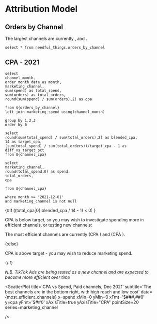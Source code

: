 # Attribution Model

## Orders by Channel

The largest channels are currently <Value data={orders_by_channel} row=0/>, <Value data={orders_by_channel} row=1/> and <Value data={orders_by_channel} row=2/>.

```orders_by_channel
select * from needful_things.orders_by_channel
```

<AreaChart
    title='Orders attributed to each channel'
    data={orders_by_channel}
    x=order_month_date
    y=orders
    series=channel
/>

## CPA - 2021


```channel_cpa
select 
channel_month,
order_month_date as month,
marketing_channel,
sum(spend) as total_spend,
sum(orders) as total_orders,
round(sum(spend) / sum(orders),2) as cpa

from ${orders_by_channel}
left join marketing_spend using(channel_month)

group by 1,2,3
order by 6
```

```total_cpa
select 
round(sum(total_spend) / sum(total_orders),2) as blended_cpa,
14 as target_cpa,
(sum(total_spend) / sum(total_orders))/target_cpa - 1 as diff_vs_target_pct
from ${channel_cpa}
```

```most_efficient_channels
select 
marketing_channel,
round(total_spend,0) as spend,
total_orders,
cpa

from ${channel_cpa}

where month >= '2021-12-01'
and marketing_channel is not null
```

<BigValue 
    data={total_cpa} 
    title='Blended CPA'
    value=blended_cpa
    fmt='$0.00'
    comparison=diff_vs_target_pct
    comparisonTitle='vs target'
    downIsGood
/>



{#if ((total_cpa[0].blended_cpa / 14 - 1) < 0) }

CPA is below target, so you may wish to investigate spending more in efficient channels, or testing new channels:

The most efficient channels are currently <Value data={most_efficient_channels}/> (CPA <Value data={most_efficient_channels} column=cpa fmt="$###.00"/>) and <Value data={most_efficient_channels} row=1/> (CPA <Value data={most_efficient_channels} row=1 column=cpa fmt="$###.00"/>).


{:else}

CPA is above target - you may wish to reduce marketing spend.

{/if}


<LineChart
    title='Cost per Acquisition by Channel, 2021'
    data={channel_cpa}
    x=month
    y=cpa
    yFmt='$##0'
    series=marketing_channel
/>

_N.B. TikTok Ads are being tested as a new channel and are expected to become more efficient over time_



<ScatterPlot
    title='CPA vs Spend, Paid channels, Dec 2021'
    subtitle='The best channels are in the bottom right, with high reach and low cost'
    data={most_efficient_channels}
    x=spend
    xMin=0
    yMin=0
    xFmt='$###,##0'
    y=cpa
    yFmt='$##0'
    xAxisTitle=true
    yAxisTitle="CPA"
    pointSize=20
    series=marketing_channel
    
/>